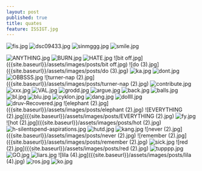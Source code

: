```yaml
---
layout: post
published: true
title: quates
feature: ISSIGT.jpg
---
```

![fis.jpg]({{site.baseurl}}/assets/images/posts/fis.jpg)
![dsc09433.jpg]({{site.baseurl}}/assets/images/posts/dsc09433.jpg)
![sinmggg.jpg]({{site.baseurl}}/assets/images/posts/sinmggg.jpg)
![smile.jpg]({{site.baseurl}}/assets/images/posts/smile.jpg)

![ANYTHING.jpg]({{site.baseurl}}/assets/images/posts/ANYTHING.jpg)
![BURN.jpg]({{site.baseurl}}/assets/images/posts/BURN.jpg)
![HATE.jpg]({{site.baseurl}}/assets/images/posts/HATE.jpg)
![bit off.jpg]({{site.baseurl}}/assets/images/posts/bit off.jpg)
![do (3).jpg]({{site.baseurl}}/assets/images/posts/do (3).jpg)
![ka.jpg]({{site.baseurl}}/assets/images/posts/ka.jpg)
![dont.jpg]({{site.baseurl}}/assets/images/posts/dont.jpg)
![OBBSSS.jpg]({{site.baseurl}}/assets/images/posts/OBBSSS.jpg)
![turner-nap (2).jpg]({{site.baseurl}}/assets/images/posts/turner-nap (2).jpg)
![contribute.jpg]({{site.baseurl}}/assets/images/posts/contribute.jpg)
![xxx.jpg]({{site.baseurl}}/assets/images/posts/xxx.jpg)
![VAL.jpg]({{site.baseurl}}/assets/images/posts/VAL.jpg)
![grodd.jpg]({{site.baseurl}}/assets/images/posts/grodd.jpg)
![argue.jpg]({{site.baseurl}}/assets/images/posts/argue.jpg)
![back.jpg]({{site.baseurl}}/assets/images/posts/back.jpg)
![balls.jpg]({{site.baseurl}}/assets/images/posts/balls.jpg)
![bl.jpg]({{site.baseurl}}/assets/images/posts/bl.jpg)
![blu.jpg]({{site.baseurl}}/assets/images/posts/blu.jpg)
![cyklon.jpg]({{site.baseurl}}/assets/images/posts/cyklon.jpg)
![dang.jpg]({{site.baseurl}}/assets/images/posts/dang.jpg)
![dollll.jpg]({{site.baseurl}}/assets/images/posts/dollll.jpg)
![druv-Recovered.jpg]({{site.baseurl}}/assets/images/posts/druv-Recovered.jpg)
![elephant (2).jpg]({{site.baseurl}}/assets/images/posts/elephant (2).jpg)
![EVERYTHING (2).jpg]({{site.baseurl}}/assets/images/posts/EVERYTHING (2).jpg)
![fy.jpg]({{site.baseurl}}/assets/images/posts/fy.jpg)
![hot (2).jpg]({{site.baseurl}}/assets/images/posts/hot (2).jpg)
![h-silentspend-aspirations.jpg]({{site.baseurl}}/assets/images/posts/h-silentspend-aspirations.jpg)
![hutd.jpg]({{site.baseurl}}/assets/images/posts/hutd.jpg)
![kang.jpg]({{site.baseurl}}/assets/images/posts/kang.jpg)
![never (2).jpg]({{site.baseurl}}/assets/images/posts/never (2).jpg)
![remember (2).jpg]({{site.baseurl}}/assets/images/posts/remember (2).jpg)
![sick.jpg]({{site.baseurl}}/assets/images/posts/sick.jpg)
![red (2).jpg]({{site.baseurl}}/assets/images/posts/red (2).jpg)
![tupppp.jpg]({{site.baseurl}}/assets/images/posts/tupppp.jpg)
![GO.jpg]({{site.baseurl}}/assets/images/posts/GO.jpg)
![liars.jpg]({{site.baseurl}}/assets/images/posts/liars.jpg)
![lila (4).jpg]({{site.baseurl}}/assets/images/posts/lila (4).jpg)
![ros.jpg]({{site.baseurl}}/assets/images/posts/ros.jpg)
![ko.jpg]({{site.baseurl}}/assets/images/posts/ko.jpg)
